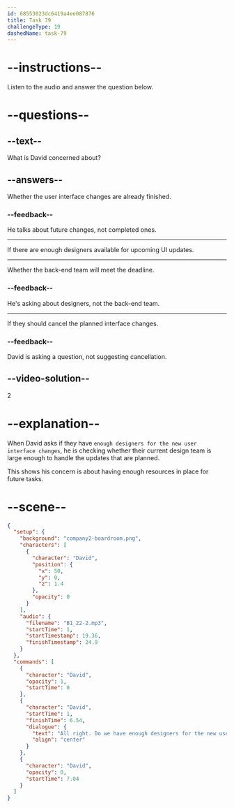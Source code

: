 ```yaml
---
id: 68553023dc6419a4ee087876
title: Task 79
challengeType: 19
dashedName: task-79
---
```


<!-- (Audio) David: All right. Do we have enough designers for the new user interface changes scheduled for the end of the quarter? -->

# --instructions--

Listen to the audio and answer the question below.

# --questions--

## --text--

What is David concerned about?

## --answers--

Whether the user interface changes are already finished.

### --feedback--

He talks about future changes, not completed ones.

---

If there are enough designers available for upcoming UI updates.

---

Whether the back-end team will meet the deadline.

### --feedback--

He's asking about designers, not the back-end team.

---

If they should cancel the planned interface changes.

### --feedback--

David is asking a question, not suggesting cancellation.

## --video-solution--

2

# --explanation--

When David asks if they have `enough designers for the new user interface changes`, he is checking whether their current design team is large enough to handle the updates that are planned.

This shows his concern is about having enough resources in place for future tasks.

# --scene--

```json
{
  "setup": {
    "background": "company2-boardroom.png",
    "characters": [
      {
        "character": "David",
        "position": {
          "x": 50,
          "y": 0,
          "z": 1.4
        },
        "opacity": 0
      }
    ],
    "audio": {
      "filename": "B1_22-2.mp3",
      "startTime": 1,
      "startTimestamp": 19.36,
      "finishTimestamp": 24.9
    }
  },
  "commands": [
    {
      "character": "David",
      "opacity": 1,
      "startTime": 0
    },
    {
      "character": "David",
      "startTime": 1,
      "finishTime": 6.54,
      "dialogue": {
        "text": "All right. Do we have enough designers for the new user interface changes scheduled for the end of the quarter?",
        "align": "center"
      }
    },
    {
      "character": "David",
      "opacity": 0,
      "startTime": 7.04
    }
  ]
}
```
